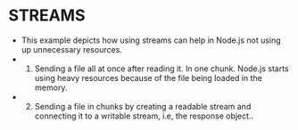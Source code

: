 STREAMS
=======
- This example depicts how using streams can help in Node.js not using up unnecessary resources.
- 1. Sending a file all at once after reading it. In one chunk. Node.js starts using heavy resources because of the file being loaded in the memory.
- 2. Sending a file in chunks by creating a readable stream and connecting it to a writable stream, i.e, the response object..